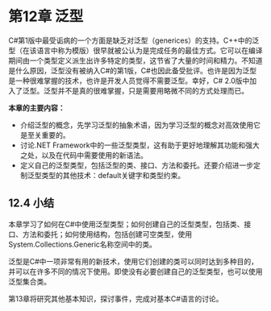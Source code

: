 # 第12章 泛型

C#第1版中最受诟病的一个方面是缺乏对泛型（generices）的支持。C++中的泛型（在该语言中称为模版）很早就被公认为是完成任务的最佳方式。它可以在编译期间由一个类型定义派生出许多特定的类型，这节省了大量的时间和精力。不知道是什么原因，泛型没有被纳入C#的第1版，C#也因此备受批评。也许是因为泛型是一种很难掌握的技术，也许是开发人员觉得不需要泛型。幸好，C# 2.0版中加入了泛型。泛型并不是真的很难掌握，只是需要用略微不同的方式处理而已。

**本章的主要内容：**

* 介绍泛型的概念，先学习泛型的抽象术语，因为学习泛型的概念对高效使用它是至关重要的。
* 讨论.NET Framework中的一些泛型类型，这有助于更好地理解其功能和强大之处，以及在代码中需要使用的新语法。
* 定义自己的泛型类型，包括泛型的类、接口、方法和委托。还要介绍进一步定制泛型类型的其他技术：default关键字和类型约束。

## 12.4 小结

本章学习了如何在C#中使用泛型类型；如何创建自己的泛型类型，包括类、接口、方法和委托；如何使用结构，包括创建可空类型，使用System.Collections.Generic名称空间中的类。

泛型是C#中一项非常有用的新技术，使用它们创建的类可以同时达到多种目的，并可以在许多不同的情况下使用。即使没有必要创建自己的泛型类型，也可以使用泛型集合类。

第13章将研究其他基本知识，探讨事件，完成对基本C#语言的讨论。